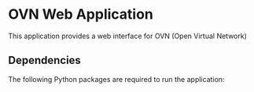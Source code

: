 OVN Web Application
========================================

This application provides a web interface for OVN (Open Virtual Network)

Dependencies
------------

The following Python packages are required to run the application:








